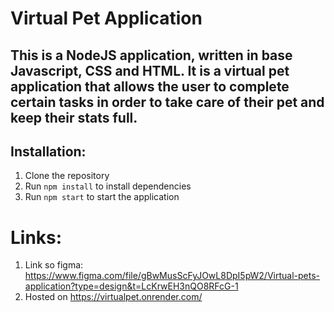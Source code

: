 # Virtual Pet Application

## This is a NodeJS application, written in base Javascript, CSS and HTML. It is a virtual pet application that allows the user to complete certain tasks in order to take care of their pet and keep their stats full.

## Installation:

1. Clone the repository
2. Run `npm install` to install dependencies
3. Run `npm start` to start the application

# Links:
1. Link so figma: https://www.figma.com/file/gBwMusScFyJOwL8DpI5pW2/Virtual-pets-application?type=design&t=LcKrwEH3nQO8RFcG-1
2. Hosted on https://virtualpet.onrender.com/
